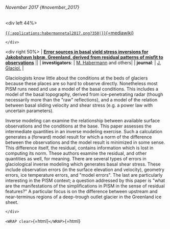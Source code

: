 ###### November 2017 {#november_2017}

\<div left 44%\>

[`{{:applications:habermannetal2017.png?350|}}`{=mediawiki}](https://www.cambridge.org/core/journals/journal-of-glaciology/article/error-sources-in-basal-yield-stress-inversions-for-jakobshavn-isbrae-greenland-derived-from-residual-patterns-of-misfit-to-observations/37C15ECD8F11F90C05A7FFC1F738D801)

```{=html}
</div>
```
\<div right 50%\> \| **[Error sources in basal yield stress inversions
for Jakobshavn Isbræ, Greenland, derived from residual patterns of
misfit to
observations](https://www.cambridge.org/core/journals/journal-of-glaciology/article/error-sources-in-basal-yield-stress-inversions-for-jakobshavn-isbrae-greenland-derived-from-residual-patterns-of-misfit-to-observations/37C15ECD8F11F90C05A7FFC1F738D801)**
\|\| \| **investigators**: \| [M.
Habermann](http://glaciers.gi.alaska.edu/people/habermann)
and others\| \| **journal**: \| [J.
Glaciol.](https://www.cambridge.org/core/journals/journal-of-glaciology)
\|

Glaciologists know little about the conditions at the beds of glaciers
because these places are so hard to observe directly. Nonetheless most
PISM runs need and use a model of the basal conditions. This includes a
model of the basal topography, derived from ice-penetrating radar
(though necessarily more than the \"raw\" reflections), and a model of
the relation between basal sliding velocity and shear stress (e.g. a
power law with uncertain parameters).

Inverse modeling can examine the relationship between available surface
observations and the conditions at the base. This paper assesses the
intermediate quantities in an inverse modeling exercise. Such a
calculation generates a (forward) model result for which a norm of the
difference between the observations and the model result is minimized in
some sense. This difference itself, the residual, contains information
which is lost in computing its norm. These authors examine the residual,
and other quantities as well, for meaning. There are several types of
errors in glaciological inverse modeling which generates basal shear
stress. These include observation errors (in the surface elevation and
velocity), geometry errors, ice temperature errors, and \"model
errors\". The last are particularly interesting in the PISM context; a
question addressed by this paper is \"what are the manifestations of the
simplifications in PISM in the sense of residual features?\" A
particular focus is on the difference between upstream and near-terminus
regions of a deep-trough outlet glacier in the Greenland ice sheet.

```{=html}
</div>
```
`<WRAP clear>`{=html}`</WRAP>`{=html}
